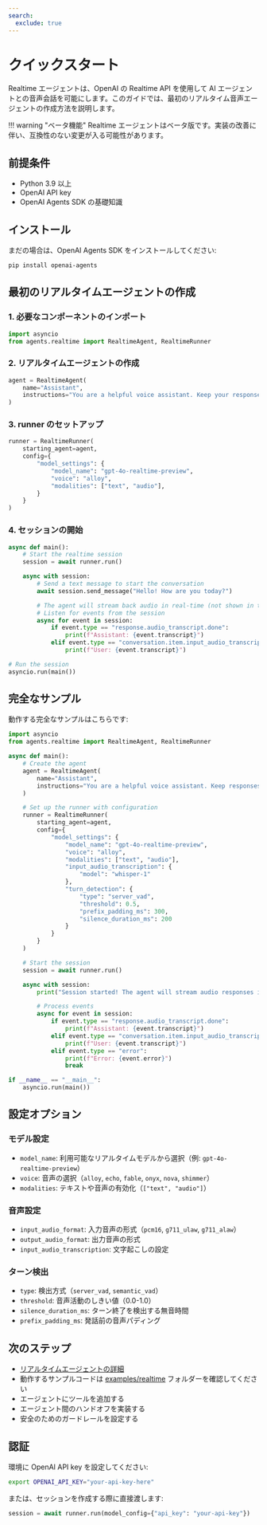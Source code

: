 ```yaml
---
search:
  exclude: true
---
```

# クイックスタート

Realtime エージェントは、OpenAI の Realtime API を使用して AI エージェントとの音声会話を可能にします。このガイドでは、最初のリアルタイム音声エージェントの作成方法を説明します。

!!! warning "ベータ機能"
Realtime エージェントはベータ版です。実装の改善に伴い、互換性のない変更が入る可能性があります。

## 前提条件

-   Python 3.9 以上
-   OpenAI API key
-   OpenAI Agents SDK の基礎知識

## インストール

まだの場合は、OpenAI Agents SDK をインストールしてください:

```bash
pip install openai-agents
```

## 最初のリアルタイムエージェントの作成

### 1. 必要なコンポーネントのインポート

```python
import asyncio
from agents.realtime import RealtimeAgent, RealtimeRunner
```

### 2. リアルタイムエージェントの作成

```python
agent = RealtimeAgent(
    name="Assistant",
    instructions="You are a helpful voice assistant. Keep your responses conversational and friendly.",
)
```

### 3. runner のセットアップ

```python
runner = RealtimeRunner(
    starting_agent=agent,
    config={
        "model_settings": {
            "model_name": "gpt-4o-realtime-preview",
            "voice": "alloy",
            "modalities": ["text", "audio"],
        }
    }
)
```

### 4. セッションの開始

```python
async def main():
    # Start the realtime session
    session = await runner.run()

    async with session:
        # Send a text message to start the conversation
        await session.send_message("Hello! How are you today?")

        # The agent will stream back audio in real-time (not shown in this example)
        # Listen for events from the session
        async for event in session:
            if event.type == "response.audio_transcript.done":
                print(f"Assistant: {event.transcript}")
            elif event.type == "conversation.item.input_audio_transcription.completed":
                print(f"User: {event.transcript}")

# Run the session
asyncio.run(main())
```

## 完全なサンプル

動作する完全なサンプルはこちらです:

```python
import asyncio
from agents.realtime import RealtimeAgent, RealtimeRunner

async def main():
    # Create the agent
    agent = RealtimeAgent(
        name="Assistant",
        instructions="You are a helpful voice assistant. Keep responses brief and conversational.",
    )

    # Set up the runner with configuration
    runner = RealtimeRunner(
        starting_agent=agent,
        config={
            "model_settings": {
                "model_name": "gpt-4o-realtime-preview",
                "voice": "alloy",
                "modalities": ["text", "audio"],
                "input_audio_transcription": {
                    "model": "whisper-1"
                },
                "turn_detection": {
                    "type": "server_vad",
                    "threshold": 0.5,
                    "prefix_padding_ms": 300,
                    "silence_duration_ms": 200
                }
            }
        }
    )

    # Start the session
    session = await runner.run()

    async with session:
        print("Session started! The agent will stream audio responses in real-time.")

        # Process events
        async for event in session:
            if event.type == "response.audio_transcript.done":
                print(f"Assistant: {event.transcript}")
            elif event.type == "conversation.item.input_audio_transcription.completed":
                print(f"User: {event.transcript}")
            elif event.type == "error":
                print(f"Error: {event.error}")
                break

if __name__ == "__main__":
    asyncio.run(main())
```

## 設定オプション

### モデル設定

-   `model_name`: 利用可能なリアルタイムモデルから選択（例: `gpt-4o-realtime-preview`）
-   `voice`: 音声の選択（`alloy`, `echo`, `fable`, `onyx`, `nova`, `shimmer`）
-   `modalities`: テキストや音声の有効化（`["text", "audio"]`）

### 音声設定

-   `input_audio_format`: 入力音声の形式（`pcm16`, `g711_ulaw`, `g711_alaw`）
-   `output_audio_format`: 出力音声の形式
-   `input_audio_transcription`: 文字起こしの設定

### ターン検出

-   `type`: 検出方式（`server_vad`, `semantic_vad`）
-   `threshold`: 音声活動のしきい値（0.0-1.0）
-   `silence_duration_ms`: ターン終了を検出する無音時間
-   `prefix_padding_ms`: 発話前の音声パディング

## 次のステップ

-   [リアルタイムエージェントの詳細](guide.md)
-   動作するサンプルコードは [examples/realtime](https://github.com/openai/openai-agents-python/tree/main/examples/realtime) フォルダーを確認してください
-   エージェントにツールを追加する
-   エージェント間のハンドオフを実装する
-   安全のためのガードレールを設定する

## 認証

環境に OpenAI API key を設定してください:

```bash
export OPENAI_API_KEY="your-api-key-here"
```

または、セッションを作成する際に直接渡します:

```python
session = await runner.run(model_config={"api_key": "your-api-key"})
```